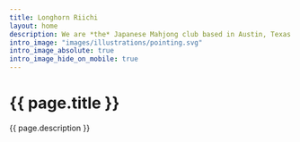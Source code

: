 ```yaml
---
title: Longhorn Riichi
layout: home
description: We are *the* Japanese Mahjong club based in Austin, Texas! Come to learn or play Riichi at our weekly game sessions -- it's free!
intro_image: "images/illustrations/pointing.svg"
intro_image_absolute: true
intro_image_hide_on_mobile: true
---
```


# {{ page.title }}

{{ page.description }}
